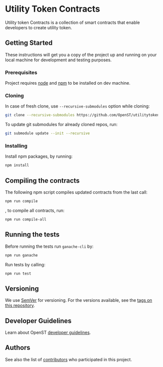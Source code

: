 # Utility Token Contracts

Utility token Contracts is a collection of smart contracts that enable developers to
create utility token.

## Getting Started

These instructions will get you a copy of the project up and running on your
local machine for development and testing purposes.

### Prerequisites

Project requires [node](https://nodejs.org/en/) and
[npm](https://www.npmjs.com/get-npm) to be installed on dev machine.

### Cloning

In case of fresh clone, use `--recursive-submodules` option while cloning:

```bash
git clone --recursive-submodules https://github.com/OpenST/utilitytoken-contracts.git
```

To update git submodules for already cloned repos, run:

```bash
git submodule update --init --recursive
```

### Installing

Install npm packages, by running:

```bash
npm install
```

## Compiling the contracts

The following npm script compiles updated contracts from the last call:

```bash
npm run compile
```

, to compile all contracts, run:

```bash
npm run compile-all
```

## Running the tests

Before running the tests run `ganache-cli` by:

```bash
npm run ganache
```

Run tests by calling:

```bash
npm run test
```

## Versioning

We use [SemVer](http://semver.org/) for versioning. For the versions available,
see the [tags on this repository](https://github.com/openst/utilitytoken-contracts/tags).

## Developer Guidelines
Learn about OpenST [developer guidelines](https://github.com/OpenST/developer-guidelines). 

## Authors

See also the list of [contributors](https://github.com/OpenST/utilitytoken-contracts/graphs/contributors)
who participated in this project.
